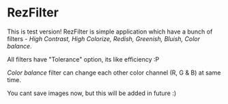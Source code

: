 # RezFilter
This is test version! RezFilter is simple application which have
a bunch of filters - *High Contrast, High Colorize, Redish, 
				Greenish, Bluish, Color balance*.
        
All filters have "Tolerance" option, its like efficiency :P

*Color balance* filter can change each other color channel (R, G & B) at same time.

You cant save images now, but this will be added in future :)
